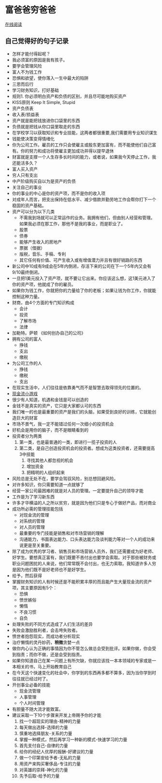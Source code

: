 # 富爸爸穷爸爸

[在线阅读](https://fliphtml5.com/wwcby/dcdq/%E5%AF%8C%E7%88%B8%E7%88%B8%E7%A9%B7%E7%88%B8%E7%88%B8/ )

## 自己觉得好的句子记录

- 怎样才能付得起呢？
- 我必须富的原因是我有孩子。
- 要学会管理风险
- 富人不为钱工作
- 恐惧和欲望，使你落入一生中最大的陷阱
- 三思而后行
- 学习财务知识，打好基础
- 规则1. 你必须明白资产和负债的区别，并且尽可能地购买资产
- KISS原则 Keep It Simple, Stupid
- 资产负债表
- 收入表/损益表
- 资产就是能把钱放进你口袋里的东西
- 负债就是把钱从你口袋里取走的东西
- 在学校学习以获取知识和专业技能，这两者都很重要,我们需要用专业知识谋生
- 钱能使决策变得情绪化
- 你为公司工作。雇员的工作只会使雇主或股东更加富有，而不能使他们自己富有。你的努力和成功将使雇主更加成功并得以提早退休
- 财富就是支撑一个人生存多长时间的能力，或者说，如果我今天停止工作，我还能活多久？
- 富人买入资产
- 穷人只有支出
- 中产阶级购买自以为是资产的负债
- 关注自己的事业
- 你的事业的中心是你的资产项，而不是你的收入项
- 对成年人而言，把支出保持在低水平、减少借款并勤劳地工作会帮你打下一个稳固的资产基础。
- 资产可以分为以下几类
  - 不需我到场就可以正常运作的业务。我拥有他们，但由别人经营和管理。如果我必须在那工作，那他不是我的事业，而是职业了。
  - 股票
  - 债券
  - 能够产生收入的房地产
  - 票据（借据）
  - 版税，音乐、手稿、专利
  - 其它任何有价值、可产生收入或有增值潜力并且有很好销路的东西
- 新公司中10成有9成会在5年内倒闭，存活下来的公司在下一个5年内又会有9/10最终倒闭。
- 一旦把1美元投入了资产项，就不要让它出来。你应该这么想，这1美元进入了你的资产项，他就成了你的雇员。
- 如果你为钱工作，你就把你的力量给了你的老板；如果让钱为你工作，你就能控制这种力量。
- 财商，由4个方面的专门知识构成
  - 会计
  - 投资
  - 了解市场
  - 法律
- 加勒特。萨顿 《如何创办自己的公司》
- 拥有公司的富人
  - 挣钱
  - 支出
  - 缴税
- 为公司工作的人
  - 挣钱
  - 缴税
  - 支出
- 在现实生活中，人们往往是依靠勇气而不是智慧去取得领先的位置的。
- [现金流小游戏](https://www.richdad.com/)
- 很少有人知道，机遇和金钱是可以创造的
- 金钱不是真实的资产，它只是大家都认可的东西
- 我们唯一的也是最重要的资产是我们的头脑，如果受到良好的训练，它就能创造巨大的财富
- 市场不景气，我一定不能错过任何一次细小的投资机会
- 好机会是用你的脑子，而不是眼睛看到的
- 投资者分为两类
  1. 第一类，也是最普通的一类，即进行一揽子投资的人
  2. 第二类，是自己创造投资机会的投资者。想成为这类投资者，还需要提高3中技能
     1. 寻找其他人都忽视的机会
     2. 增加资金
     3. 把精明的人组织起来
- 风险总是无处不在，要学会驾驭风险，别总想回避风险。
- 对许多知识，你只需要知道一点就够了
- 经营一家公司最困难的就是对人员的管理。一定要提升自己的领导才能
- 工作是为了学习新东西
- 许多才华横溢的人之所以贫穷，就是因为他们只是专心于做好产品，而对商业
- 成功所必需的管理技能包括
  - 对现金流的管理
  - 对系统的管理
  - 对人员的管理
  - 最重要的专门技能是销售和对市场营销的理解
  - 沟通能力，书面表达能力、口头表达能力及谈判能力等对一个人的成功来说更是至关重要。
- 除了成为优秀的学习者、销售员和市场营销人员外，我们还需要成为好老师、好学生。要想真正富有，我们既要不吝付出也要学会索取。对于那些被财务或职业问题困扰的人来说，他们常常既不会付出，也无力索取。我知道许多人穷是因为他们既不是好老师也不是好学生。
- 给予，然后获得
- 掌握财务知识的人有时候还是不能积累丰厚的而且能产生大量现金流的资产项，其主要原因有5个：
  - 恐惧
  - 愤世嫉俗
  - 懒惰
  - 不良习惯
  - 自负
- 处理失败的不同方式造成了人们生活的差异
- 失败会激励胜利者，会击垮失败者。
- 愤世者抱怨现实，而成功者分析现实
- 治疗懒惰的灵丹妙药，**稍微**贪婪一点
- 做你内心认为正确的事情因为你不管怎么做总会受到批评。如果你做，你会受到指责；而你不做，还是会受到指责。
- 如果你知道自己在某一问题上有所欠缺，你就应该找一本本领域的专家或是一本相关的书，马上开始教育自己
- 在今天这个快速变化的社会中，你学到的东西再多都不算多，因为当你学到时往往就已经过时了。
- 开创事业必备的技能
  - 现金流管理
  - 人事管理
  - 个人时间管理
- 有胆量不随大流才能致富。
- 建议采取一下10个步骤来开发上帝赐予你的才能
  1. 找一个超现实的理由-精神的力量
  2. 每天做出选择-选择的力量
  3. 慎重地选择朋友-关系的力量
  4. 掌握一种模式，然后再学习一种新的模式-快速学习的力量
  5. 首先支付自己-自律的力量
  6. 给你的经纪人优厚的报酬-好建议的力量
  7. 做一个印第安给予者-无私的力量
  8. 用资产来购买奢侈品-专注的力量
  9. 对英雄的崇拜-神化的力量
  10. 先予后取-给予的力量
